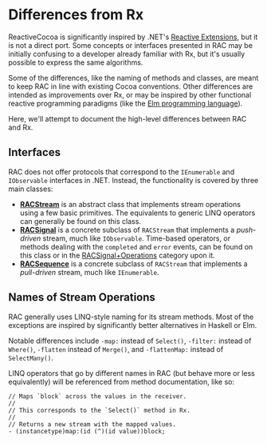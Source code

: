 # Differences from Rx

ReactiveCocoa is significantly inspired by .NET's [Reactive
Extensions](http://msdn.microsoft.com/en-us/data/gg577609.aspx), but it is not
a direct port. Some concepts or interfaces presented in RAC may be initially
confusing to a developer already familiar with Rx, but it's usually possible to
express the same algorithms.

Some of the differences, like the naming of methods and classes, are meant to
keep RAC in line with existing Cocoa conventions. Other differences are intended
as improvements over Rx, or may be inspired by other functional reactive
programming paradigms (like the [Elm programming
language](http://elm-lang.org)).

Here, we'll attempt to document the high-level differences between RAC and Rx.

## Interfaces

RAC does not offer protocols that correspond to the `IEnumerable` and
`IObservable` interfaces in .NET. Instead, the functionality is covered by three
main classes:

 * **[RACStream](https://github.com/github/ReactiveCocoa/blob/master/ReactiveCocoaFramework/ReactiveCocoa/RACStream.h)**
   is an abstract class that implements stream operations using a few basic
   primitives. The equivalents to generic LINQ operators can generally be found
   on this class.
 * **[RACSignal](https://github.com/github/ReactiveCocoa/blob/master/ReactiveCocoaFramework/ReactiveCocoa/RACSignal.h)**
   is a concrete subclass of `RACStream` that implements a _push-driven_ stream,
   much like `IObservable`. Time-based operators, or methods dealing with the
   `completed` and `error` events, can be found on this class or in the
   [RACSignal+Operations](https://github.com/github/ReactiveCocoa/blob/master/ReactiveCocoaFramework/ReactiveCocoa/RACSignal%2BOperations.h)
   category upon it.
 * **[RACSequence](https://github.com/github/ReactiveCocoa/blob/master/ReactiveCocoaFramework/ReactiveCocoa/RACSequence.h)**
   is a concrete subclass of `RACStream` that implements a _pull-driven_ stream,
   much like `IEnumerable`.

## Names of Stream Operations

RAC generally uses LINQ-style naming for its stream methods. Most of the
exceptions are inspired by significantly better alternatives in Haskell or Elm.

Notable differences include `-map:` instead of `Select()`, `-filter:` instead of
`Where()`, `-flatten` instead of `Merge()`, and `-flattenMap:` instead of
`SelectMany()`.

LINQ operators that go by different names in RAC (but behave more or less
equivalently) will be referenced from method documentation, like so:

```objc
// Maps `block` across the values in the receiver.
//
// This corresponds to the `Select()` method in Rx.
//
// Returns a new stream with the mapped values.
- (instancetype)map:(id (^)(id value))block;
```
